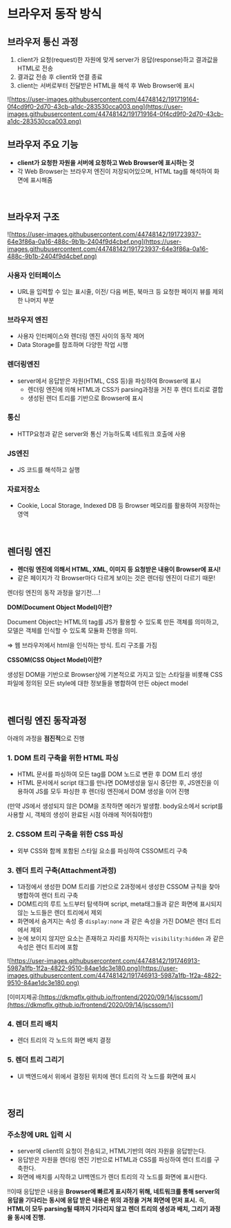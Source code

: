 # 브라우저 동작 방식

## 브라우저 통신 과정

1. client가 요청(request)한 자원에 맞게 server가 응답(response)하고 결과값을 HTML로 전송
2. 결과값 전송 후 client와 연결 종료
3. client는 서버로부터 전달받은 HTML을 해석 후 Web Browser에 표시

![https://user-images.githubusercontent.com/44748142/191719164-0f4cd9f0-2d70-43cb-a1dc-283530cca003.png](https://user-images.githubusercontent.com/44748142/191719164-0f4cd9f0-2d70-43cb-a1dc-283530cca003.png)

## 브라우저 주요 기능

- **client가 요청한 자원을 서버에 요청하고  Web Browser에 표시하는 것**
- 각 Web Browser는 브라우저 엔진이 저장되어있으며, HTML tag를 해석하여 화면에 표시해줌

<br>

## 브라우저 구조

![https://user-images.githubusercontent.com/44748142/191723937-64e3f86a-0a16-488c-9b1b-2404f9d4cbef.png](https://user-images.githubusercontent.com/44748142/191723937-64e3f86a-0a16-488c-9b1b-2404f9d4cbef.png)

### **사용자 인터페이스**

- URL을 입력할 수 있는 표시줄, 이전/ 다음 버튼, 북마크 등 요청한 페이지 뷰를 제외한 나머지 부분

### **브라우저 엔진**

- 사용자 인터페이스와 렌더링 엔진 사이의 동작 제어
- Data Storage를 참조하며 다양한 작업 시행

### **렌더링엔진**

- server에서 응답받은 자원(HTML, CSS 등)을 파싱하여 Browser에 표시
    - 렌더링 엔진에 의해 HTML과 CSS가 parsing과정을 거친 후 렌더 트리로 결합
    - 생성된 렌더 트리를 기반으로 Browser에 표시

### **통신**

- HTTP요청과 같은 server와 통신 가능하도록 네트워크 호출에 사용

### **JS엔진**

- JS 코드를 해석하고 실행

### **자료저장소**

- Cookie, Local Storage, Indexed DB 등 Browser 메모리를 활용하여 저장하는 영역

<br>

## 렌더링 엔진

- **렌더링 엔진에 의해서 HTML, XML, 이미지 등 요청받은 내용이 Browser에 표시!**
- 같은 페이지가 각 Browser마다 다르게 보이는 것은 렌더링 엔진이 다르기 때문!

렌더링 엔진의 동작 과정을 알기전….!

**DOM(Document Object Model)이란?** 

Document Object는 HTML의 tag를 JS가 활용할 수 있도록 만든 객체를 의미하고, 모델은 객체를 인식할 수 있도록 모듈화 진행을 의미.

⇒ 웹 브라우저에서 html을 인식하는 방식. 트리 구조를 가짐

**CSSOM(CSS Object Model)이란?**

생성된 DOM을 기반으로 Browser상에 기본적으로 가지고 있는 스타일을 비롯해 CSS파일에 정의된 모든 style에 대한 정보들을 병합하여 만든 object model

<br>

## 렌더링 엔진 동작과정

아래의 과정을 **점진적**으로 진행

### 1. DOM 트리 구축을 위한 HTML 파싱

- HTML 문서를 파싱하여 모든 tag를 DOM 노드로 변환 후 DOM 트리 생성
- HTML 문서에서 script 태그를 만나면 DOM생성을 일시 중단한 후, JS엔진을 이용하여 JS를 모두 파싱한 후 렌더링 엔진에서 DOM 생성을 이어 진행

(만약 JS에서 생성되지 않은 DOM을 조작하면 에러가 발생함. body요소에서 script를 사용할 시, 객체의 생성이 완료된 시점 아래에 적어줘야함!)

### 2. CSSOM 트리 구축을 위한 CSS 파싱

- 외부 CSS와 함께 포함된 스타일 요소를 파싱하여 CSSOM트리 구축

### 3. 렌더 트리 구축(Attachment과정)

- 1과정에서 생성한 DOM 트리를 기반으로 2과정에서 생성한 CSSOM 규칙을 찾아 병합하여 렌더 트리 구축
- DOM트리의 루트 노드부터 탐색하며 script, meta태그들과 같은 화면에 표시되지 않는 노드들은 렌더 트리에서 제외
- 화면에서 숨겨지는 속성 중 `display:none` 과 같은 속성을 가진 DOM은 렌더 트리에서 제외
- 눈에 보이지 않지만 요소는 존재하고 자리를 차지하는  `visibility:hidden` 과 같은 속성은 렌더 트리에 포함

![https://user-images.githubusercontent.com/44748142/191746913-5987a1fb-1f2a-4822-9510-84ae1dc3e180.png](https://user-images.githubusercontent.com/44748142/191746913-5987a1fb-1f2a-4822-9510-84ae1dc3e180.png)

[이미지제공:[https://dkmqflx.github.io/frontend/2020/09/14/jscssom/](https://dkmqflx.github.io/frontend/2020/09/14/jscssom/)]

### 4. 렌더 트리 배치

- 렌더 트리의 각 노드의 화면 배치 결정

### 5. 렌더 트리 그리기

- UI 백엔드에서 위에서 결정된 위치에 렌더 트리의 각 노드를 화면에 표시

<br>

## 정리

### 주소창에 URL 입력 시

- server에 client의 요청이 전송되고, HTML기반의 여러 자원을 응답받는다.
- 응답받은 자원을 렌더링 엔진 기반으로 HTML과 CSS를 파싱하여 렌더 트리를 구축한다.
- 화면에 배치를 시작하고 UI백엔드가 렌더 트리의 각 노드를 화면에 표시한다.

‼️이때 응답받은 내용을 **Browser에 빠르게 표시하기 위해, 네트워크를 통해 server의 응답을 기다리는 동시에 응답 받은 내용은 위의 과정을 거쳐 화면에 먼저 표시.** 즉, **HTML이 모두 parsing될 때까지 기다리지 않고** **렌더 트리의 생성과 배치, 그리기 과정을 동시에 진행.**
